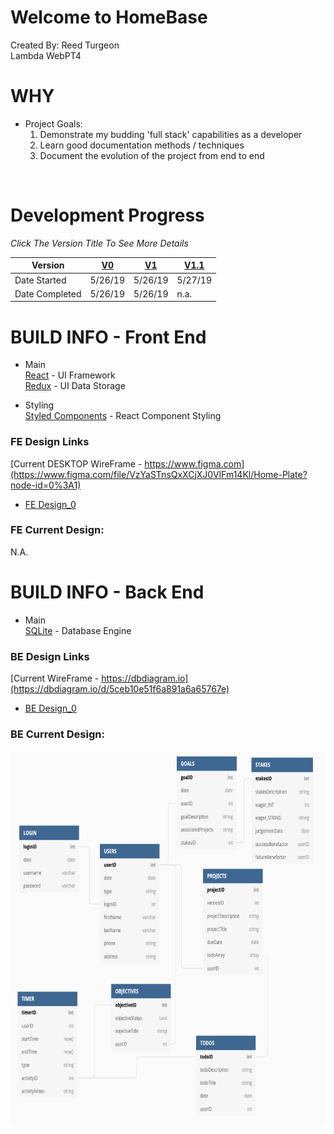 # Welcome to HomeBase
Created By: Reed Turgeon <br>
Lambda WebPT4

# WHY
- Project Goals: <br>
    1) Demonstrate my budding 'full stack' capabilities as a developer <br>
    2) Learn good documentation methods / techniques <br>
    3) Document the evolution of the project from end to end <br>

<br>

# Development Progress
*Click The Version Title To See More Details*

Version | [V0](readMe_docs/V0.md) | [V1](readMe_docs/V1.md) | [V1.1](readMe_docs/V1_1.md)
--- | --- | --- | ---
Date Started  | 5/26/19 | 5/26/19 | 5/27/19 
Date Completed  | 5/26/19 | 5/26/19 | n.a. 

# BUILD INFO - Front End
- Main <br>
[React](https://reactjs.org/) - UI Framework <br>
[Redux](https://redux.js.org/) - UI Data Storage <br>

- Styling <br>
[Styled Components](https://www.styled-components.com/) - React Component Styling 

### FE Design Links
[Current DESKTOP WireFrame - https://www.figma.com](https://www.figma.com/file/VzYaSTnsQxXCjXJ0VlFm14Kl/Home-Plate?node-id=0%3A1) <br>
- [FE Design_0](readMe_files/imgs/HomeBase_Desktop_Design0.png)

### FE Current Design:
N.A.

# BUILD INFO - Back End
- Main <br>
[SQLite](https://www.sqlite.org/index.html) - Database Engine <br>

### BE Design Links
[Current WireFrame - https://dbdiagram.io](https://dbdiagram.io/d/5ceb10e51f6a891a6a65767e) <br>
- [BE Design_0](readMe_files/imgs/HomeBase_DB_Design0.png)

### BE Current Design:
<img src='/readMe_files/imgs/HomeBase_DB_Design0.png' height='600'>
















